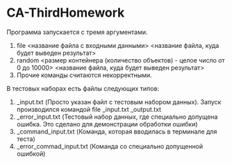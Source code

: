 # CA-ThirdHomework

Программа запускается с тремя аргументами.
1) file <название файла с входными данными> <название файла, куда будет выведен результат>
2) random <размер контейнера (количество объектов) - целое число от 0 до 10000> <название файла, куда будет выведен результат>
3) Прочие команды считаются некорректными.

В тестовых наборах есть файлы следующих типов:
1) _input.txt (Просто указан файл с тестовым набором данных). Запуск производился командой file _input.txt _output.txt
2) _error_input.txt (Тестовый набор данных, где специально допущена ошибка. Это сделано для демонстрации обработки ошибки)
3) _command_input.txt (Команда, которая вводилась в терминале для теста)
4) _error_commad_input.txt (Команда со специально допущенной ошибкой)
